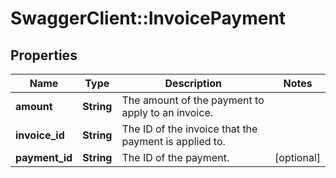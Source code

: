 # SwaggerClient::InvoicePayment

## Properties
Name | Type | Description | Notes
------------ | ------------- | ------------- | -------------
**amount** | **String** | The amount of the payment to apply to an invoice.  | 
**invoice_id** | **String** | The ID of the invoice that the payment is applied to.  | 
**payment_id** | **String** | The ID of the payment.  | [optional] 


